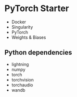 # PyTorch Starter

- Docker
- Singularity
- PyTorch
- Weights & Biases

## Python dependencies
- lightning
- numpy
- torch
- torchvision
- torchaudio
- wandb